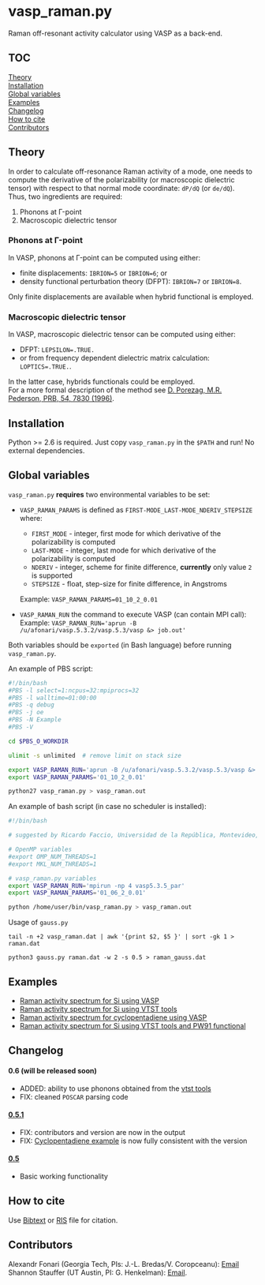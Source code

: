 # vasp_raman.py

Raman off-resonant activity calculator using VASP as a back-end.

## TOC

[Theory](#theory)  
[Installation](#installation)  
[Global variables](#global-variables)  
[Examples](#examples)  
[Changelog](#changelog)  
[How to cite](#how-to-cite)  
[Contributors](#contributors)

## Theory

In order to calculate off-resonance Raman activity of a mode, one needs to compute the derivative of the polarizability (or macroscopic dielectric tensor) with respect to that normal mode coordinate: `dP/dQ` (or `de/dQ`).  
Thus, two ingredients are required:

 1. Phonons at Γ-point
 2. Macroscopic dielectric tensor

### Phonons at Γ-point
In VASP, phonons at Γ-point can be computed using either:

 * finite displacements: `IBRION=5` or `IBRION=6`; or
 * density functional perturbation theory (DFPT): `IBRION=7` or `IBRION=8`.

Only finite displacements are available when hybrid functional is employed.

### Macroscopic dielectric tensor
In VASP, macroscopic dielectric tensor can be computed using either:
 * DFPT: `LEPSILON=.TRUE.`
 * or from frequency dependent dielectric matrix calculation: `LOPTICS=.TRUE.`.

In the latter case, hybrids functionals could be employed.  
For a more formal description of the method see [D. Porezag, M.R. Pederson, PRB, 54, 7830 (1996)](http://doi.org/10.1103/PhysRevB.54.7830).

## Installation

Python >= 2.6 is required. Just copy `vasp_raman.py` in the `$PATH` and run! No external dependencies.

## Global variables

`vasp_raman.py` **requires** two environmental variables to be set:

  - `VASP_RAMAN_PARAMS` is defined as `FIRST-MODE_LAST-MODE_NDERIV_STEPSIZE` where:
      - `FIRST_MODE` - integer, first mode for which derivative of the polarizability is computed
      - `LAST-MODE`  - integer, last mode for which derivative of the polarizability is computed
      - `NDERIV`     - integer, scheme for finite difference, **currently** only value `2` is supported
      - `STEPSIZE`   - float, step-size for finite difference, in Angstroms
        
    Example: `VASP_RAMAN_PARAMS=01_10_2_0.01`

  - `VASP_RAMAN_RUN` the command to execute VASP (can contain MPI call):  
Example: `VASP_RAMAN_RUN='aprun -B /u/afonari/vasp.5.3.2/vasp.5.3/vasp &> job.out'`

Both variables should be `exported` (in Bash language) before running `vasp_raman.py`.

An example of PBS script:

```bash
#!/bin/bash
#PBS -l select=1:ncpus=32:mpiprocs=32
#PBS -l walltime=01:00:00
#PBS -q debug
#PBS -j oe
#PBS -N Example
#PBS -V

cd $PBS_O_WORKDIR

ulimit -s unlimited  # remove limit on stack size

export VASP_RAMAN_RUN='aprun -B /u/afonari/vasp.5.3.2/vasp.5.3/vasp &> job.out'
export VASP_RAMAN_PARAMS='01_10_2_0.01'

python27 vasp_raman.py > vasp_raman.out
```

An example of bash script (in case no scheduler is installed):

```bash
#!/bin/bash

# suggested by Ricardo Faccio, Universidad de la República, Montevideo, Uruguay

# OpenMP variables
#export OMP_NUM_THREADS=1
#export MKL_NUM_THREADS=1

# vasp_raman.py variables
export VASP_RAMAN_RUN='mpirun -np 4 vasp5.3.5_par'
export VASP_RAMAN_PARAMS='01_06_2_0.01'

python /home/user/bin/vasp_raman.py > vasp_raman.out

```

Usage of `gauss.py`
```
tail -n +2 vasp_raman.dat | awk '{print $2, $5 }' | sort -gk 1 > raman.dat

python3 gauss.py raman.dat -w 2 -s 0.5 > raman_gauss.dat
```

## Examples

* [Raman activity spectrum for Si using VASP](https://github.com/raman-sc/VASP/tree/master/Sibulk-VASP)
* [Raman activity spectrum for Si using VTST tools](https://github.com/raman-sc/VASP/tree/master/Sibulk-VTST)
* [Raman activity spectrum for cyclopentadiene using VASP](https://github.com/raman-sc/VASP/tree/master/Cyclopentadiene)
* [Raman activity spectrum for Si using VTST tools and PW91 functional](https://github.com/raman-sc/VASP/tree/master/Sibulk)

## Changelog

#### 0.6 (will be released soon)
* ADDED: ability to use phonons obtained from the [vtst tools](http://theory.cm.utexas.edu/vtsttools/dymmat.html)
* FIX: cleaned `POSCAR` parsing code

#### [0.5.1](https://raw.github.com/raman-sc/VASP/3cb3cdf0682609365c4b966472ef6eb5be1defc5/vasp_raman.py)
* FIX: contributors and version are now in the output
* FIX: [Cyclopentadiene example](https://github.com/raman-sc/VASP/tree/master/Cyclopentadiene) is now fully consistent with the version

#### [0.5](https://raw.github.com/raman-sc/VASP/3004f2fd455b0f81c28a2e227542b328d5998bbd/vasp_raman.py)
* Basic working functionality

## How to cite

Use [Bibtext](https://raw.githubusercontent.com/raman-sc/VASP/master/vasp_raman_py.bib) or [RIS](https://raw.githubusercontent.com/raman-sc/VASP/master/vasp_raman_py.ris) file for citation.

## Contributors

Alexandr Fonari (Georgia Tech, PIs: J.-L. Bredas/V. Coropceanu): [Email](mailto:alexandr.fonari[nospam]gatech.edu)  
Shannon Stauffer (UT Austin, PI: G. Henkelman): [Email](mailto:stauffers[nospam]utexas.edu).
